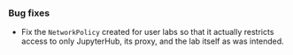 ### Bug fixes

- Fix the `NetworkPolicy` created for user labs so that it actually restricts access to only JupyterHub, its proxy, and the lab itself as was intended.

